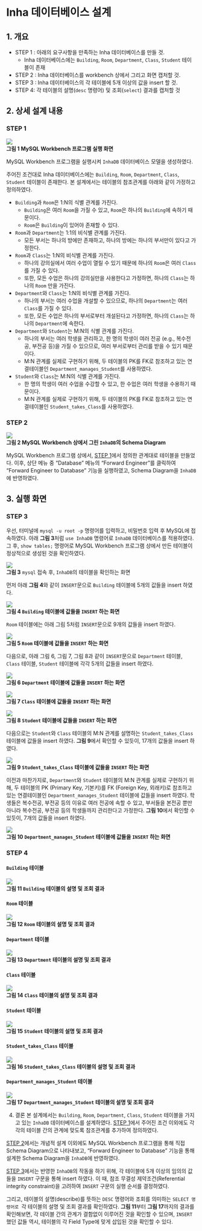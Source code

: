 # Inha 데이터베이스 설계

## 1. 개요

- STEP 1 : 아래의 요구사항을 만족하는 Inha 데이터베이스를 만들 것.
  - Inha 데이터베이스에는 `Building`, `Room`, `Department`, `Class`, `Student` 테이블이 존재
- STEP 2 : Inha 데이터베이스를 workbench 상에서 그리고 화면 캡처할 것.
- STEP 3 : Inha 데이터베이스의 각 테이블에 5개 이상의 값을 insert 할 것.
- STEP 4: 각 테이블의 설명(`desc` 명령어) 및 조회(`select`) 결과를 캡처할 것

## 2. 상세 설계 내용

### STEP 1

![](img/mysql.png)<br>
**그림 1 MySQL Workbench 프로그램 실행 화면**

MySQL Workbench 프로그램을 실행시켜 `InhaDB` 데이터베이스 모델을 생성하였다.

주어진 조건대로 Inha 데이터베이스에는 `Building`, `Room`, `Department`, `Class`, `Student` 테이블이 존재한다. 본 설계에서는 테이블의 참조관계를 아래와 같이 가정하고 정의하였다.

- `Building`과 `Room`은 1:N의 식별 관계를 가진다.
  - `Building`은 여러 `Room`을 가질 수 있고, `Room`은 하나의 `Building`에 속하기 때문이다.
  - `Room`은 `Building`이 있어야 존재할 수 있다.
- `Room`과 `Department`는 1:1의 비식별 관계를 가진다.
  - 모든 부서는 하나의 방에만 존재하고, 하나의 방에는 하나의 부서만이 있다고 가정한다.
- `Room`과 `Class`는 1:N의 비식별 관계를 가진다.
  - 하나의 강의실에서 여러 수업이 열릴 수 있기 때문에 하나의 `Room`은 여러 `Class`를 가질 수 있다.
  - 또한, 모든 수업은 하나의 강의실만을 사용한다고 가정하면, 하나의 `Class`는 하나의 `Room` 만을 가진다.
- `Department`와 `Class`는 1:N의 비식별 관계를 가진다.
  - 하나의 부서는 여러 수업을 개설할 수 있으므로, 하나의 `Department`는 여러 `Class`를 가질 수 있다.
  - 또한, 모든 수업은 하나의 부서로부터 개설된다고 가정하면, 하나의 `Class`는 하나의 `Department`에 속한다.
- `Department`와 `Student`는 M:N의 식별 관계를 가진다.
  - 하나의 부서는 여러 학생을 관리하고, 한 명의 학생이 여러 전공 (e.g., 복수전공, 부전공 등)을 가질 수 있으므로, 여러 부서로부터 관리를 받을 수 있기 때문이다.
  - M:N 관계를 실제로 구현하기 위해, 두 테이블의 PK를 FK로 참조하고 있는 연결테이블인 `Department_manages_Student`를 사용하였다.
- `Student`와 `Class`는 M:N의 식별 관계를 가진다.
  - 한 명의 학생이 여러 수업을 수강할 수 있고, 한 수업은 여러 학생을 수용하기 때문이다.
  - M:N 관계를 실제로 구현하기 위해, 두 테이블의 PK를 FK로 참조하고 있는 연결테이블인 `Student_takes_Class`를 사용하였다.

### STEP 2

![](img/InhaDB_schema_diagram.png)<br>
**그림 2 MySQL Workbench 상에서 그린 `InhaDB`의 Schema Diagram**

MySQL Workbench 프로그램 상에서, [STEP 1](#step-1)에서 정의한 관계대로 테이블을 만들었다. 이후, 상단 메뉴 중 “Database” 메뉴의 “Forward Engineer”를 클릭하여 “Forward Engineer to Database” 기능을 실행하였고, Schema Diagram을 `InhaDB`에 반영하였다.

## 3. 실행 화면

### STEP 3

우선, 터미널에 `mysql -u root -p` 명령어를 입력하고, 비밀번호 입력 후 MySQL에 접속하였다. 아래 **그림 3**처럼 `use InhaDB` 명령어로 `InhaDB` 데이터베이스를 적용하였다. 그 후, `show tables;` 명령어로 MySQL Workbench 프로그램 상에서 만든 테이블이 정상적으로 생성된 것을 확인하였다.

![](img/InhaDB.png)<br>
**그림 3** `mysql` 접속 후, `InhaDB`의 테이블을 확인하는 화면

먼저 아래 **그림 4**와 같이 `INSERT`문으로 `Building` 테이블에 5개의 값들을 insert 하였다.

![](img/ins-1.png)<br>
**그림 4 `Building` 테이블에 값들을 `INSERT` 하는 화면**

`Room` 테이블에는 아래 그림 5처럼 `INSERT`문으로 9개의 값들을 insert 하였다.

![](img/ins-2.png)<br>
**그림 5 `Room` 테이블에 값들을 `INSERT` 하는 화면**

다음으로, 아래 그림 6, 그림 7, 그림 8과 같이 `INSERT`문으로 `Department` 테이블, `Class` 테이블, `Student` 테이블에 각각 5개의 값들을 insert 하였다.

![](img/ins-3.png)<br>
**그림 6 `Department` 테이블에 값들을 `INSERT` 하는 화면**

![](img/ins-4.png)<br>
**그림 7 `Class` 테이블에 값들을 `INSERT` 하는 화면**

![](img/ins-5.png)<br>
**그림 8 `Student` 테이블에 값들을 `INSERT` 하는 화면**

다음으로는 `Student`와 `Class` 테이블의 M:N 관계를 설명하는 `Student_takes_Class` 테이블에 값들을 insert 하였다. **그림 9**에서 확인할 수 있듯이, 17개의 값들을 insert 하였다.

![](img/ins-6.png)<br>
**그림 9 `Student_takes_Class` 테이블에 값들을 `INSERT` 하는 화면**

이전과 마찬가지로, `Department`와 `Student` 테이블의 M:N 관계를 실제로 구현하기 위해, 두 테이블의 PK (Primary Key, 기본키)를 FK (Foreign Key, 외래키)로 참조하고 있는 연결테이블인 `Department_manages_Student` 테이블에 값들을 insert 하였다. 학생들은 복수전공, 부전공 등의 이유로 여러 전공에 속할 수 있고, 부서들을 본전공 뿐만 아니라 복수전공, 부전공 등의 학생들까지 관리한다고 가정한다. **그림 10**에서 확인할 수 있듯이, 7개의 값들을 insert 하였다.

![](img/ins-7.png)<br>
**그림 10 `Department_manages_Student` 테이블에 값들을 `INSERT` 하는 화면**

### STEP 4

#### `Building` 테이블

![](img/Building.png)<br>
**그림 11 `Building` 테이블의 설명 및 조회 결과**

#### `Room` 테이블

![](img/Room.png)<br>
**그림 12 `Room` 테이블의 설명 및 조회 결과**

#### `Department` 테이블

![](img/Department.png)<br>
**그림 13 `Department` 테이블의 설명 및 조회 결과**

#### `Class` 테이블

![](img/Class.png)<br>
**그림 14 `Class` 테이블의 설명 및 조회 결과**

#### `Student` 테이블

![](imStudentg/.png)<br>
**그림 15 `Student` 테이블의 설명 및 조회 결과**

#### `Student_takes_Class` 테이블

![](img/Student_takes_Class.png)<br>
**그림 16 `Student_takes_Class` 테이블의 설명 및 조회 결과**

#### `Department_manages_Student` 테이블

![](img/Department_manages_Student.png)<br>
**그림 17 `Department_manages_Student` 테이블의 설명 및 조회 결과**

4. 결론
   본 설계에서는 `Building`, `Room`, `Department`, `Class`, `Student` 테이블을 가지고 있는 `InhaDB` 데이터베이스를 설계하였다. [STEP 1](#step-1)에서 주어진 조건 이외에도 각각의 테이블 간의 관계에 맞도록 참조관계를 추가하여 정의하였다.

[STEP 2](#step-2)에서는 개념적 설계 이외에도 MySQL Workbench 프로그램을 통해 직접 Schema Diagram으로 나타내보고, “Forward Engineer to Database” 기능을 통해 설계한 Schema Diagram을 `InhaDB`에 반영하였다.

[STEP 3](#step-3)에서는 반영한 `InhaDB`의 작동을 하기 위해, 각 테이블에 5개 이상의 임의의 값들을 `INSERT` 구문을 통해 insert 하였다. 이 때, 참조 무결성 제약조건(Referential integrity constraint)을 고려하여 `INSERT` 구문의 실행 순서를 결정하였다.

그리고, 테이블의 설명(describe)를 뜻하는 `DESC` 명령어와 조회를 의미하는 `SELECT 명령어로 `각 테이블의 설명 및 조회 결과를 확인하였다. **그림 11**부터 **그림 17**까지의 결과를 확인해보면, 각 테이블 간의 관계가 결함없이 이루어진 것을 확인할 수 있으며, `INSERT` 했던 값들 역시, 테이블의 각 Field Type에 맞게 삽입된 것을 확인할 수 있다.
